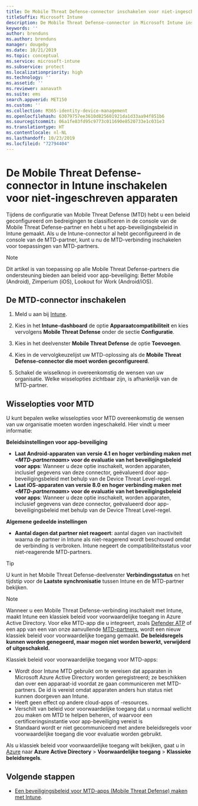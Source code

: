 ```yaml
---
title: De Mobile Threat Defense-connector inschakelen voor niet-ingeschreven apparaten
titleSuffix: Microsoft Intune
description: De Mobile Threat Defense-connector in Microsoft Intune inschakelen voor niet-ingeschreven apparaten.
keywords: ''
author: brenduns
ms.author: brenduns
manager: dougeby
ms.date: 10/21/2019
ms.topic: conceptual
ms.service: microsoft-intune
ms.subservice: protect
ms.localizationpriority: high
ms.technology: ''
ms.assetid: ''
ms.reviewer: aanavath
ms.suite: ems
search.appverid: MET150
ms.custom: ''
ms.collection: M365-identity-device-management
ms.openlocfilehash: 63079757ee3610d825601921da1d33aa94f851b6
ms.sourcegitcommit: 06a1fe83fd95c9773c011690e8520733e1c031e3
ms.translationtype: HT
ms.contentlocale: nl-NL
ms.lasthandoff: 10/23/2019
ms.locfileid: "72794404"
---
```

# <a name="enable-the-mobile-threat-defense-connector-in-intune-for-unenrolled-devices"></a>De Mobile Threat Defense-connector in Intune inschakelen voor niet-ingeschreven apparaten

Tijdens de configuratie van Mobile Threat Defense (MTD) hebt u een beleid geconfigureerd om bedreigingen te classificeren in de console van de Mobile Threat Defense-partner en hebt u het app-beveiligingsbeleid in Intune gemaakt. Als u de Intune-connector al hebt geconfigureerd in de console van de MTD-partner, kunt u nu de MTD-verbinding inschakelen voor toepassingen van MTD-partners.

> [!NOTE] 
> Dit artikel is van toepassing op alle Mobile Threat Defense-partners die ondersteuning bieden aan beleid voor app-beveiliging: Better Mobile (Android), Zimperium (iOS), Lookout for Work (Android/iOS).

## <a name="to-enable-the-mtd-connector"></a>De MTD-connector inschakelen

1. Meld u aan bij [Intune](https://go.microsoft.com/fwlink/?linkid=2090973).

2. Kies in het **Intune-dashboard** de optie **Apparaatcompatibiliteit** en kies vervolgens **Mobile Threat Defense** onder de sectie **Configuratie**.

3. Kies in het deelvenster **Mobile Threat Defense** de optie **Toevoegen**.

4. Kies in de vervolgkeuzelijst uw MTD-oplossing als de **Mobile Threat Defense-connector die moet worden geconfigureerd**.

    <!-- ![MTD setup in Intune](PLACEHOLDER, need a new screenshot of this page) -->

5. Schakel de wisselknop in overeenkomstig de wensen van uw organisatie. Welke wisselopties zichtbaar zijn, is afhankelijk van de MTD-partner.

## <a name="mtd-toggle-options"></a>Wisselopties voor MTD

U kunt bepalen welke wisselopties voor MTD overeenkomstig de wensen van uw organisatie moeten worden ingeschakeld. Hier vindt u meer informatie:

**Beleidsinstellingen voor app-beveiliging**
- **Laat Android-apparaten van versie 4.1 en hoger verbinding maken met *\<MTD-partnernaam>* voor de evaluatie van het beveiligingsbeleid voor apps**: Wanneer u deze optie inschakelt, worden apparaten, inclusief gegevens van deze connector, geëvalueerd door app-beveiligingsbeleid met behulp van de Device Threat Level-regel.
- **Laat iOS-apparaten van versie 8.0 en hoger verbinding maken met *\<MTD-partnernaam>* voor de evaluatie van het beveiligingsbeleid voor apps**: Wanneer u deze optie inschakelt, worden apparaten, inclusief gegevens van deze connector, geëvalueerd door app-beveiligingsbeleid met behulp van de Device Threat Level-regel.

**Algemene gedeelde instellingen**
- **Aantal dagen dat partner niet reageert**: aantal dagen van inactiviteit waarna de partner in Intune als niet-reagerend wordt beschouwd omdat de verbinding is verbroken. Intune negeert de compatibiliteitsstatus voor niet-reagerende MTD-partners.

> [!TIP]
> U kunt in het Mobile Threat Defense-deelvenster **Verbindingsstatus** en het tijdstip voor de **Laatste synchronisatie** tussen Intune en de MTD-partner bekijken.

> [!NOTE] 
> Wanneer u een Mobile Threat Defense-verbinding inschakelt met Intune, maakt Intune een klassiek beleid voor voorwaardelijke toegang in Azure Active Directory. Voor elke MTD-app die u integreert, zoals [Defender ATP](advanced-threat-protection.md) of een app van een van onze aanvullende [MTD-partners](mobile-threat-defense.md#mobile-threat-defense-partners), wordt een nieuw klassiek beleid voor voorwaardelijke toegang gemaakt. **De beleidsregels kunnen worden genegeerd, maar mogen niet worden bewerkt, verwijderd of uitgeschakeld.**
> 
> Klassiek beleid voor voorwaardelijke toegang voor MTD-apps: 
> - Wordt door Intune MTD gebruikt om te vereisen dat apparaten in Microsoft Azure Active Directory worden geregistreerd; ze beschikken dan over een apparaat-id voordat ze gaan communiceren met MTD-partners. De id is vereist omdat apparaten anders hun status niet kunnen doorgeven aan Intune.  
> - Heeft geen effect op andere cloud-apps of -resources.  
> - Verschilt van beleid voor voorwaardelijke toegang dat u normaal wellicht zou maken om MTD te helpen beheren, of waarvoor een certificeringsinstantie voor app-beveiliging vereist is
> - Standaard wordt er niet gecommuniceerd met andere beleidsregels voor voorwaardelijke toegang die voor evaluatie worden gebruikt.  
>
> Als u klassiek beleid voor voorwaardelijke toegang wilt bekijken, gaat u in [Azure](https://portal.azure.com/#home) naar **Azure Active Directory** > **Voorwaardelijke toegang** > **Klassieke beleidsregels**.

## <a name="next-steps"></a>Volgende stappen

- [Een beveiligingsbeleid voor MTD-apps (Mobile Threat Defense) maken met Intune](~/protect/mtd-app-protection-policy.md).